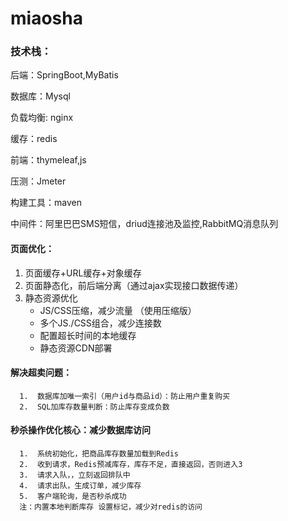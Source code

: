 # miaosha
### 技术栈：
  后端：SpringBoot,MyBatis <p>
  数据库：Mysql <p>
  负载均衡: nginx <p>
  缓存：redis <p>
  前端：thymeleaf,js <p>
  压测：Jmeter <p>
  构建工具：maven <p>
  中间件：阿里巴巴SMS短信，driud连接池及监控,RabbitMQ消息队列
    
    

#### 页面优化：
1.  页面缓存+URL缓存+对象缓存
2.  页面静态化，前后端分离（通过ajax实现接口数据传递）
3.  静态资源优化
    - JS/CSS压缩，减少流量  （使用压缩版）
    - 多个JS./CSS组合，减少连接数     
    - 配置超长时间的本地缓存
    - 静态资源CDN部署
      
#### 解决超卖问题：
      1.  数据库加唯一索引（用户id与商品id）：防止用户重复购买
      2.  SQL加库存数量判断：防止库存变成负数
      
#### 秒杀操作优化核心：减少数据库访问
      1.  系统初始化，把商品库存数量加载到Redis
      2.  收到请求，Redis预减库存，库存不足，直接返回，否则进入3
      3.  请求入队，，立刻返回排队中
      4.  请求出队，生成订单，减少库存
      5.  客户端轮询，是否秒杀成功
      注：内置本地判断库存 设置标记，减少对redis的访问
      
